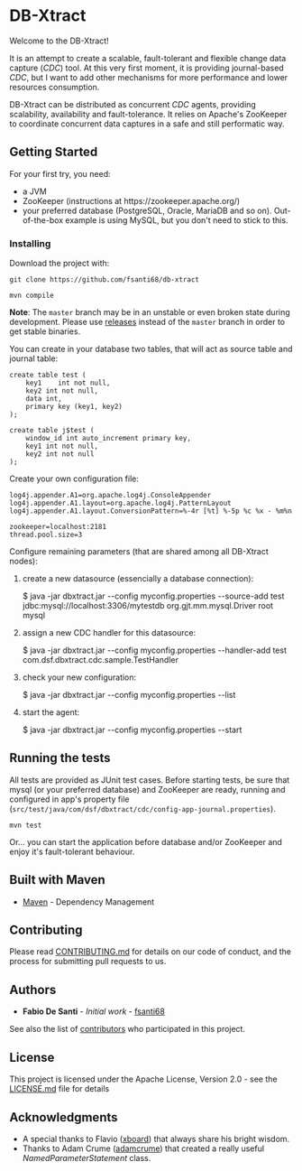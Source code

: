 # DB-Xtract

Welcome to the DB-Xtract!

It is an attempt to create a scalable, fault-tolerant and flexible change data capture (<i>CDC</i>) tool. At this very first moment, it is providing journal-based <i>CDC</i>, but I want to add other mechanisms for more performance and lower resources consumption.

DB-Xtract can be distributed as concurrent <i>CDC</i> agents, providing scalability, availability and fault-tolerance. It relies on Apache's ZooKeeper to coordinate concurrent data captures in a safe and still performatic way.

## Getting Started

For your first try, you need:
<ul>
<li>a JVM</li>
<li>ZooKeeper (instructions at https://zookeeper.apache.org/)</li>
<li>your preferred database (PostgreSQL, Oracle, MariaDB and so on). Out-of-the-box example is using MySQL, but you don't need to stick to this.</li>
</ul>

### Installing

Download the project with:
	
	git clone https://github.com/fsanti68/db-xtract
	
	mvn compile
	
**Note**: The <code>master</code> branch may be in an unstable or even broken state during development. Please use [releases](https://github.com/fsanti68/db-xtract/releases) instead of the <code>master</code> branch in order to get stable binaries.

You can create in your database two tables, that will act as source table and journal table:

	create table test (
		key1	int not null,
		key2 int not null,
		data int,
		primary key (key1, key2)
	); 
	
	create table j$test (
		window_id int auto_increment primary key,
		key1 int not null,
		key2 int not null
	);

Create your own configuration file:

	log4j.appender.A1=org.apache.log4j.ConsoleAppender
	log4j.appender.A1.layout=org.apache.log4j.PatternLayout
	log4j.appender.A1.layout.ConversionPattern=%-4r [%t] %-5p %c %x - %m%n
	
	zookeeper=localhost:2181
	thread.pool.size=3

Configure remaining parameters (that are shared among all DB-Xtract nodes):

1) create a new datasource (essencially a database connection):

	$ java -jar dbxtract.jar --config myconfig.properties --source-add test jdbc:mysql://localhost:3306/mytestdb org.gjt.mm.mysql.Driver root mysql
	
2) assign a new CDC handler for this datasource:

	$ java -jar dbxtract.jar --config myconfig.properties --handler-add test  com.dsf.dbxtract.cdc.sample.TestHandler
	
3) check your new configuration:

	$ java -jar dbxtract.jar --config myconfig.properties --list
	
4) start the agent:

	$ java -jar dbxtract.jar --config myconfig.properties --start


## Running the tests

All tests are provided as JUnit test cases. Before starting tests, be sure that mysql (or your preferred database) and ZooKeeper are ready, running and configured in app's property file (<code>src/test/java/com/dsf/dbxtract/cdc/config-app-journal.properties</code>).

	mvn test
	
Or... you can start the application before database and/or ZooKeeper and enjoy it's fault-tolerant behaviour.


## Built with Maven

* [Maven](https://maven.apache.org/) - Dependency Management

## Contributing

Please read [CONTRIBUTING.md](CONTRIBUTING.md) for details on our code of conduct, and the process for submitting pull requests to us.

## Authors

* **Fabio De Santi** - *Initial work* - [fsanti68](https://github.com/fsanti68)

See also the list of [contributors](https://github.com/fsanti68/db-xtract/contributors) who participated in this project.

## License

This project is licensed under the Apache License, Version 2.0 - see the [LICENSE.md](LICENSE.md) file for details

## Acknowledgments

* A special thanks to Flavio ([xboard](https://github.com/xboard)) that always share his bright wisdom.
* Thanks to Adam Crume ([adamcrume](https://github.com/adamcrume)) that created a really useful *NamedParameterStatement* class.
